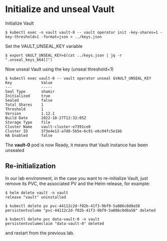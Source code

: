 # Initialize and unseal Vault

Initialize Vault

```console
$ kubectl exec -n vault vault-0 -- vault operator init -key-shares=1 -key-threshold=1 -format=json > ../keys.json             
```

Set the VAULT_UNSEAL_KEY variable

```console
$ export VAULT_UNSEAL_KEY=$(cat ../keys.json | jq -r ".unseal_keys_b64[]")
```

Now unseal Vault using the key (unseal threshold=1)

```console
$ kubectl exec vault-0 -- vault operator unseal $VAULT_UNSEAL_KEY
Key             Value
---             -----
Seal Type       shamir
Initialized     true
Sealed          false
Total Shares    1
Threshold       1
Version         1.12.1
Build Date      2022-10-27T12:32:05Z
Storage Type    file
Cluster Name    vault-cluster-e7391ce8
Cluster ID      373e4e12-a7d8-5b5e-6c91-e6c04fc5e1bb
HA Enabled      false
```

The **vault-0** pod is now Ready, it means that Vault instance has been unsealed


## Re-initialization

In our lab environment, in the case you want to re-initialize Vault, just remove its PVC, the associated PV and the Helm release, for example:

```console
$ helm delete vault -n vault
release "vault" uninstalled
```

```console
$ kubectl delete pv pvc-44112c2d-f02b-41f3-9bf9-5a086c0d0a58
persistentvolume "pvc-44112c2d-f02b-41f3-9bf9-5a086c0d0a58" deleted
```

```console
$ kubectl delete pvc data-vault-0 -n vault                                                                                 
persistentvolumeclaim "data-vault-0" deleted
````

and restart from the previous lab.